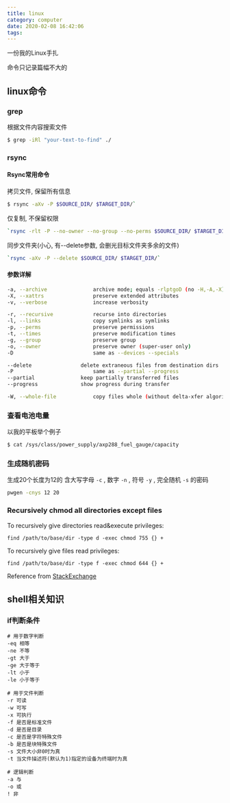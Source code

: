 ```yaml
---
title: linux
category: computer
date: 2020-02-08 16:42:06
tags:
---
```


一份我的Linux手扎

命令只记录篇幅不大的

<!-- more -->

## linux命令

### grep

根据文件内容搜索文件

```bash
$ grep -iRl "your-text-to-find" ./
```

### rsync

#### Rsync常用命令

拷贝文件, 保留所有信息

```bash
$ rsync -aXv -P $SOURCE_DIR/ $TARGET_DIR/`
```

仅复制, 不保留权限

```bash
`rsync -rlt -P --no-owner --no-group --no-perms $SOURCE_DIR/ $TARGET_DIR/`
```

同步文件夹(小心, 有--delete参数, 会删光目标文件夹多余的文件)

```bash
`rsync -aXv -P --delete $SOURCE_DIR/ $TARGET_DIR/`
```

#### 参数详解

```bash
-a, --archive               archive mode; equals -rlptgoD (no -H,-A,-X)
-X, --xattrs                preserve extended attributes
-v, --verbose               increase verbosity

-r, --recursive             recurse into directories
-l, --links                 copy symlinks as symlinks
-p, --perms                 preserve permissions
-t, --times                 preserve modification times
-g, --group                 preserve group
-o, --owner                 preserve owner (super-user only)
-D                          same as --devices --specials

--delete                delete extraneous files from destination dirs
-P                          same as --partial --progress
--partial               keep partially transferred files
--progress              show progress during transfer

-W, --whole-file            copy files whole (without delta-xfer algorithm)
```

### 查看电池电量

以我的平板举个例子

```bash
$ cat /sys/class/power_supply/axp288_fuel_gauge/capacity
```

### 生成随机密码

生成20个长度为12的 含大写字母 `-c` , 数字 `-n` , 符号 `-y` , 完全随机 `-s` 的密码

```bash
pwgen -cnys 12 20
```

### Recursively chmod all directories except files

To recursively give directories read&execute privileges:

    find /path/to/base/dir -type d -exec chmod 755 {} +

To recursively give files read privileges:

    find /path/to/base/dir -type f -exec chmod 644 {} +

Reference from [StackExchange](https://superuser.com/questions/91935/how-to-recursively-chmod-all-directories-except-files)

## shell相关知识

### if判断条件

```
# 用于数字判断
-eq 相等
-ne 不等
-gt 大于
-ge 大于等于
-lt 小于
-le 小于等于

# 用于文件判断
-r 可读
-w 可写
-x 可执行
-f 是否是标准文件
-d 是否是目录
-c 是否是字符特殊文件
-b 是否是块特殊文件
-s 文件大小非0时为真
-t 当文件描述符(默认为1)指定的设备为终端时为真

# 逻辑判断
-a 与
-o 或
! 非
```
